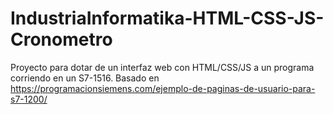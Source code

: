 # IndustriaInformatika-HTML-CSS-JS-Cronometro
Proyecto para dotar de un interfaz web con HTML/CSS/JS a un programa corriendo en un S7-1516. 
Basado en https://programacionsiemens.com/ejemplo-de-paginas-de-usuario-para-s7-1200/
